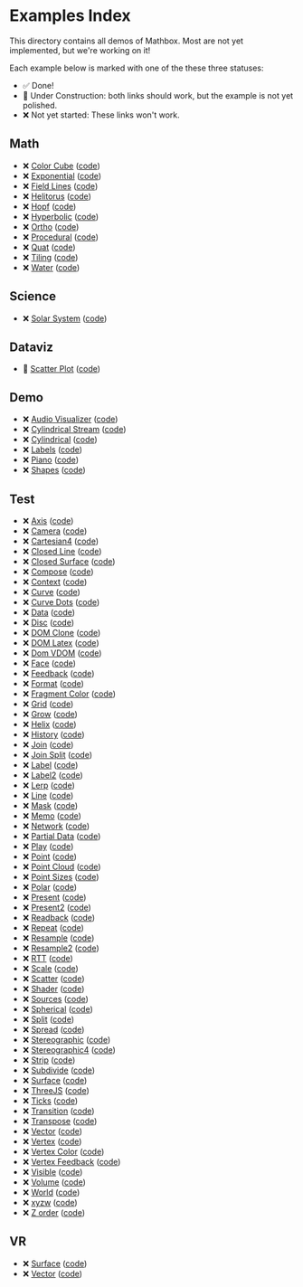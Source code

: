 # Examples Index

This directory contains all demos of Mathbox. Most are not yet implemented, but we're working on it!

Each example below is marked with one of the these three statuses:

- ✅ Done!
- 🚧 Under Construction: both links should work, but the example is not yet polished.
- ❌ Not yet started: These links won't work.

## Math

- ❌ [Color Cube](math/colorcube.html) ([code](https://github.com/mentat-collective/mathbox.cljs/tree/main/dev/mathbox/examples/math/colorcube.clj))
- ❌ [Exponential](math/exponential.html) ([code](https://github.com/mentat-collective/mathbox.cljs/tree/main/dev/mathbox/examples/math/exponential.clj))
- ❌ [Field Lines](math/fieldlines.html) ([code](https://github.com/mentat-collective/mathbox.cljs/tree/main/dev/mathbox/examples/math/fieldlines.clj))
- ❌ [Helitorus](math/helitorus.html) ([code](https://github.com/mentat-collective/mathbox.cljs/tree/main/dev/mathbox/examples/math/helitorus.clj))
- ❌ [Hopf](math/hopf.html) ([code](https://github.com/mentat-collective/mathbox.cljs/tree/main/dev/mathbox/examples/math/hopf.clj))
- ❌ [Hyperbolic](math/hyperbolic.html) ([code](https://github.com/mentat-collective/mathbox.cljs/tree/main/dev/mathbox/examples/math/hyperbolic.clj))
- ❌ [Ortho](math/ortho.html) ([code](https://github.com/mentat-collective/mathbox.cljs/tree/main/dev/mathbox/examples/math/ortho.clj))
- ❌ [Procedural](math/procedural.html) ([code](https://github.com/mentat-collective/mathbox.cljs/tree/main/dev/mathbox/examples/math/procedural.clj))
- ❌ [Quat](math/quat.html) ([code](https://github.com/mentat-collective/mathbox.cljs/tree/main/dev/mathbox/examples/math/quat.clj))
- ❌ [Tiling](math/tiling.html) ([code](https://github.com/mentat-collective/mathbox.cljs/tree/main/dev/mathbox/examples/math/tiling.clj))
- ❌ [Water](math/water.html) ([code](https://github.com/mentat-collective/mathbox.cljs/tree/main/dev/mathbox/examples/math/water.clj))

## Science

- ❌ [Solar System](sci/solarsystem.html) ([code](https://github.com/mentat-collective/mathbox.cljs/tree/main/dev/mathbox/examples/sci/solarsystem.clj))

## Dataviz

- 🚧 [Scatter Plot](dataviz/scatter.html) ([code](https://github.com/mentat-collective/mathbox.cljs/tree/main/dev/mathbox/examples/dataviz/scatter.clj))

## Demo

- ❌ [Audio Visualizer](demo/audio-visualizer.html) ([code](https://github.com/mentat-collective/mathbox.cljs/tree/main/dev/mathbox/examples/demo/audio-visualizer.clj))
- ❌ [Cylindrical Stream](demo/cylindrical-stream.html) ([code](https://github.com/mentat-collective/mathbox.cljs/tree/main/dev/mathbox/examples/demo/cylindrical-stream.clj))
- ❌ [Cylindrical](demo/cylindrical.html) ([code](https://github.com/mentat-collective/mathbox.cljs/tree/main/dev/mathbox/examples/demo/cylindrical.clj))
- ❌ [Labels](demo/labels.html) ([code](https://github.com/mentat-collective/mathbox.cljs/tree/main/dev/mathbox/examples/demo/labels.clj))
- ❌ [Piano](demo/piano.html) ([code](https://github.com/mentat-collective/mathbox.cljs/tree/main/dev/mathbox/examples/demo/piano.clj))
- ❌ [Shapes](demo/shapes.html) ([code](https://github.com/mentat-collective/mathbox.cljs/tree/main/dev/mathbox/examples/demo/shapes.clj))

## Test

- ❌ [Axis](test/axis.html) ([code](https://github.com/mentat-collective/mathbox.cljs/tree/main/dev/mathbox/examples/test/axis.clj))
- ❌ [Camera](test/camera.html) ([code](https://github.com/mentat-collective/mathbox.cljs/tree/main/dev/mathbox/examples/test/camera.clj))
- ❌ [Cartesian4](test/cartesian4.html) ([code](https://github.com/mentat-collective/mathbox.cljs/tree/main/dev/mathbox/examples/test/cartesian4.clj))
- ❌ [Closed Line](test/closed-line.html) ([code](https://github.com/mentat-collective/mathbox.cljs/tree/main/dev/mathbox/examples/test/closed-line.clj))
- ❌ [Closed Surface](test/closed-surface.html) ([code](https://github.com/mentat-collective/mathbox.cljs/tree/main/dev/mathbox/examples/test/closed-surface.clj))
- ❌ [Compose](test/compose.html) ([code](https://github.com/mentat-collective/mathbox.cljs/tree/main/dev/mathbox/examples/test/compose.clj))
- ❌ [Context](test/context.html) ([code](https://github.com/mentat-collective/mathbox.cljs/tree/main/dev/mathbox/examples/test/context.clj))
- ❌ [Curve](test/curve.html) ([code](https://github.com/mentat-collective/mathbox.cljs/tree/main/dev/mathbox/examples/test/curve.clj))
- ❌ [Curve Dots](test/curvedots.html) ([code](https://github.com/mentat-collective/mathbox.cljs/tree/main/dev/mathbox/examples/test/curvedots.clj))
- ❌ [Data](test/data.html) ([code](https://github.com/mentat-collective/mathbox.cljs/tree/main/dev/mathbox/examples/test/data.clj))
- ❌ [Disc](test/disc.html) ([code](https://github.com/mentat-collective/mathbox.cljs/tree/main/dev/mathbox/examples/test/disc.clj))
- ❌ [DOM Clone](test/dom-clone.html) ([code](https://github.com/mentat-collective/mathbox.cljs/tree/main/dev/mathbox/examples/test/dom-clone.clj))
- ❌ [DOM Latex](test/dom-latex.html) ([code](https://github.com/mentat-collective/mathbox.cljs/tree/main/dev/mathbox/examples/test/dom-latex.clj))
- ❌ [Dom VDOM](test/dom-vdom.html) ([code](https://github.com/mentat-collective/mathbox.cljs/tree/main/dev/mathbox/examples/test/dom-vdom.clj))
- ❌ [Face](test/face.html) ([code](https://github.com/mentat-collective/mathbox.cljs/tree/main/dev/mathbox/examples/test/face.clj))
- ❌ [Feedback](test/feedback.html) ([code](https://github.com/mentat-collective/mathbox.cljs/tree/main/dev/mathbox/examples/test/feedback.clj))
- ❌ [Format](test/format.html) ([code](https://github.com/mentat-collective/mathbox.cljs/tree/main/dev/mathbox/examples/test/format.clj))
- ❌ [Fragment Color](test/fragmentcolor.html) ([code](https://github.com/mentat-collective/mathbox.cljs/tree/main/dev/mathbox/examples/test/fragmentcolor.clj))
- ❌ [Grid](test/grid.html) ([code](https://github.com/mentat-collective/mathbox.cljs/tree/main/dev/mathbox/examples/test/grid.clj))
- ❌ [Grow](test/grow.html) ([code](https://github.com/mentat-collective/mathbox.cljs/tree/main/dev/mathbox/examples/test/grow.clj))
- ❌ [Helix](test/helix.html) ([code](https://github.com/mentat-collective/mathbox.cljs/tree/main/dev/mathbox/examples/test/helix.clj))
- ❌ [History](test/history.html) ([code](https://github.com/mentat-collective/mathbox.cljs/tree/main/dev/mathbox/examples/test/history.clj))
- ❌ [Join](test/join.html) ([code](https://github.com/mentat-collective/mathbox.cljs/tree/main/dev/mathbox/examples/test/join.clj))
- ❌ [Join Split](test/joinsplit.html) ([code](https://github.com/mentat-collective/mathbox.cljs/tree/main/dev/mathbox/examples/test/joinsplit.clj))
- ❌ [Label](test/label.html) ([code](https://github.com/mentat-collective/mathbox.cljs/tree/main/dev/mathbox/examples/test/label.clj))
- ❌ [Label2](test/label2.html) ([code](https://github.com/mentat-collective/mathbox.cljs/tree/main/dev/mathbox/examples/test/label2.clj))
- ❌ [Lerp](test/lerp.html) ([code](https://github.com/mentat-collective/mathbox.cljs/tree/main/dev/mathbox/examples/test/lerp.clj))
- ❌ [Line](test/line.html) ([code](https://github.com/mentat-collective/mathbox.cljs/tree/main/dev/mathbox/examples/test/line.clj))
- ❌ [Mask](test/mask.html) ([code](https://github.com/mentat-collective/mathbox.cljs/tree/main/dev/mathbox/examples/test/mask.clj))
- ❌ [Memo](test/memo.html) ([code](https://github.com/mentat-collective/mathbox.cljs/tree/main/dev/mathbox/examples/test/memo.clj))
- ❌ [Network](test/network.html) ([code](https://github.com/mentat-collective/mathbox.cljs/tree/main/dev/mathbox/examples/test/network.clj))
- ❌ [Partial Data](test/partial-data.html) ([code](https://github.com/mentat-collective/mathbox.cljs/tree/main/dev/mathbox/examples/test/partial-data.clj))
- ❌ [Play](test/play.html) ([code](https://github.com/mentat-collective/mathbox.cljs/tree/main/dev/mathbox/examples/test/play.clj))
- ❌ [Point](test/point.html) ([code](https://github.com/mentat-collective/mathbox.cljs/tree/main/dev/mathbox/examples/test/point.clj))
- ❌ [Point Cloud](test/pointcloud.html) ([code](https://github.com/mentat-collective/mathbox.cljs/tree/main/dev/mathbox/examples/test/pointcloud.clj))
- ❌ [Point Sizes](test/pointsizes.html) ([code](https://github.com/mentat-collective/mathbox.cljs/tree/main/dev/mathbox/examples/test/pointsizes.clj))
- ❌ [Polar](test/polar.html) ([code](https://github.com/mentat-collective/mathbox.cljs/tree/main/dev/mathbox/examples/test/polar.clj))
- ❌ [Present](test/present.html) ([code](https://github.com/mentat-collective/mathbox.cljs/tree/main/dev/mathbox/examples/test/present.clj))
- ❌ [Present2](test/present2.html) ([code](https://github.com/mentat-collective/mathbox.cljs/tree/main/dev/mathbox/examples/test/present2.clj))
- ❌ [Readback](test/readback.html) ([code](https://github.com/mentat-collective/mathbox.cljs/tree/main/dev/mathbox/examples/test/readback.clj))
- ❌ [Repeat](test/repeat.html) ([code](https://github.com/mentat-collective/mathbox.cljs/tree/main/dev/mathbox/examples/test/repeat.clj))
- ❌ [Resample](test/resample.html) ([code](https://github.com/mentat-collective/mathbox.cljs/tree/main/dev/mathbox/examples/test/resample.clj))
- ❌ [Resample2](test/resample2.html) ([code](https://github.com/mentat-collective/mathbox.cljs/tree/main/dev/mathbox/examples/test/resample2.clj))
- ❌ [RTT](test/rtt.html) ([code](https://github.com/mentat-collective/mathbox.cljs/tree/main/dev/mathbox/examples/test/rtt.clj))
- ❌ [Scale](test/scale.html) ([code](https://github.com/mentat-collective/mathbox.cljs/tree/main/dev/mathbox/examples/test/scale.clj))
- ❌ [Scatter](test/scatter.html) ([code](https://github.com/mentat-collective/mathbox.cljs/tree/main/dev/mathbox/examples/test/scatter.clj))
- ❌ [Shader](test/shader.html) ([code](https://github.com/mentat-collective/mathbox.cljs/tree/main/dev/mathbox/examples/test/shader.clj))
- ❌ [Sources](test/sources.html) ([code](https://github.com/mentat-collective/mathbox.cljs/tree/main/dev/mathbox/examples/test/sources.clj))
- ❌ [Spherical](test/spherical.html) ([code](https://github.com/mentat-collective/mathbox.cljs/tree/main/dev/mathbox/examples/test/spherical.clj))
- ❌ [Split](test/split.html) ([code](https://github.com/mentat-collective/mathbox.cljs/tree/main/dev/mathbox/examples/test/split.clj))
- ❌ [Spread](test/spread.html) ([code](https://github.com/mentat-collective/mathbox.cljs/tree/main/dev/mathbox/examples/test/spread.clj))
- ❌ [Stereographic](test/stereographic.html) ([code](https://github.com/mentat-collective/mathbox.cljs/tree/main/dev/mathbox/examples/test/stereographic.clj))
- ❌ [Stereographic4](test/stereographic4.html) ([code](https://github.com/mentat-collective/mathbox.cljs/tree/main/dev/mathbox/examples/test/stereographic4.clj))
- ❌ [Strip](test/strip.html) ([code](https://github.com/mentat-collective/mathbox.cljs/tree/main/dev/mathbox/examples/test/strip.clj))
- ❌ [Subdivide](test/subdivide.html) ([code](https://github.com/mentat-collective/mathbox.cljs/tree/main/dev/mathbox/examples/test/subdivide.clj))
- ❌ [Surface](test/surface.html) ([code](https://github.com/mentat-collective/mathbox.cljs/tree/main/dev/mathbox/examples/test/surface.clj))
- ❌ [ThreeJS](test/threejs.html) ([code](https://github.com/mentat-collective/mathbox.cljs/tree/main/dev/mathbox/examples/test/threejs.clj))
- ❌ [Ticks](test/ticks.html) ([code](https://github.com/mentat-collective/mathbox.cljs/tree/main/dev/mathbox/examples/test/ticks.clj))
- ❌ [Transition](test/transition.html) ([code](https://github.com/mentat-collective/mathbox.cljs/tree/main/dev/mathbox/examples/test/transition.clj))
- ❌ [Transpose](test/transpose.html) ([code](https://github.com/mentat-collective/mathbox.cljs/tree/main/dev/mathbox/examples/test/transpose.clj))
- ❌ [Vector](test/vector.html) ([code](https://github.com/mentat-collective/mathbox.cljs/tree/main/dev/mathbox/examples/test/vector.clj))
- ❌ [Vertex](test/vertex.html) ([code](https://github.com/mentat-collective/mathbox.cljs/tree/main/dev/mathbox/examples/test/vertex.clj))
- ❌ [Vertex Color](test/vertexcolor.html) ([code](https://github.com/mentat-collective/mathbox.cljs/tree/main/dev/mathbox/examples/test/vertexcolor.clj))
- ❌ [Vertex Feedback](test/vertexfeedback.html) ([code](https://github.com/mentat-collective/mathbox.cljs/tree/main/dev/mathbox/examples/test/vertexfeedback.clj))
- ❌ [Visible](test/visible.html) ([code](https://github.com/mentat-collective/mathbox.cljs/tree/main/dev/mathbox/examples/test/visible.clj))
- ❌ [Volume](test/volume.html) ([code](https://github.com/mentat-collective/mathbox.cljs/tree/main/dev/mathbox/examples/test/volume.clj))
- ❌ [World](test/world.html) ([code](https://github.com/mentat-collective/mathbox.cljs/tree/main/dev/mathbox/examples/test/world.clj))
- ❌ [xyzw](test/xyzw.html) ([code](https://github.com/mentat-collective/mathbox.cljs/tree/main/dev/mathbox/examples/test/xyzw.clj))
- ❌ [Z order](test/zorder.html) ([code](https://github.com/mentat-collective/mathbox.cljs/tree/main/dev/mathbox/examples/test/zorder.clj))

## VR

- ❌ [Surface](vr/surface.html) ([code](https://github.com/mentat-collective/mathbox.cljs/tree/main/dev/mathbox/examples/vr/surface.clj))
- ❌ [Vector](vr/vector.html) ([code](https://github.com/mentat-collective/mathbox.cljs/tree/main/dev/mathbox/examples/vr/vector.clj))
